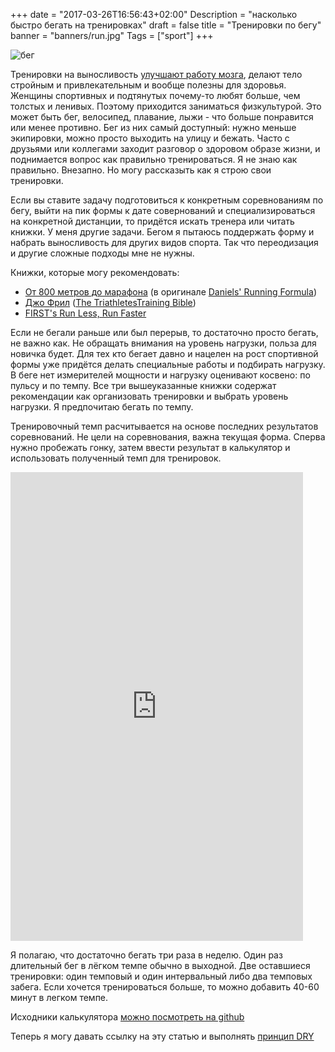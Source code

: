 +++
date = "2017-03-26T16:56:43+02:00"
Description = "насколько быстро бегать на тренировках"
draft = false
title = "Тренировки по бегу"
banner = "banners/run.jpg"
Tags = ["sport"]
+++

![бег](https://s3-eu-west-1.amazonaws.com/droneimg/run.jpg)

Тренировки на выносливость [улучшают работу мозга](http://www.health.harvard.edu/blog/regular-exercise-changes-brain-improve-memory-thinking-skills-201404097110), делают тело стройным и привлекательным и вообще полезны для здоровья. Женщины спортивных и подтянутых почему-то любят больше, чем толстых и ленивых. Поэтому приходится заниматься физкультурой. Это может быть бег, велосипед, плавание, лыжи - что больше понравится или менее противно. Бег из них самый доступный: нужно меньше экипировки, можно просто выходить на улицу и бежать. Часто с друзьями или коллегами заходит разговор о здоровом образе жизни, и поднимается вопрос как правильно тренироваться. Я не знаю как правильно. Внезапно. Но могу рассказыть как я строю свои тренировки.

Если вы ставите задачу подготовиться к конкретным соревнованиям по бегу, выйти на пик формы к дате совернований и специализироваться на конкретной дистанции, то придётся искать тренера или читать книжки. У меня другие задачи. Бегом я пытаюсь поддержать форму и набрать выносливость для других видов спорта. Так что переодизация и другие сложные подходы мне не нужны.

Книжки, которые могу рекомендовать:

* [От 800 метров до марафона](http://www.mann-ivanov-ferber.ru/books/sport/rovdomar/) (в оригинале [Daniels' Running Formula](https://www.amazon.com/Daniels-Running-Formula-3rd-Jack/dp/1450431836))
* [Джо Фрил](http://www.mann-ivanov-ferber.ru/books/sport/triathletestrainingbible/) ([The TriathletesTraining Bible](https://www.amazon.com/Triathletes-Training-Bible-Joe-Friel/dp/1934030198))
* [FIRST's Run Less, Run Faster](https://www.amazon.com/dp/159486649X?tag=viglink20329-20)

Если не бегали раньше или был перерыв, то достаточно просто бегать, не важно как. Не обращать внимания на уровень нагрузки, польза для новичка будет. Для тех кто бегает давно и нацелен на рост спортивной формы уже придётся делать специальные работы и подбирать нагрузку. В беге нет измерителей мощности и нагрузку оценивают косвено: по пульсу и по темпу. Все три вышеуказанные книжки содержат рекомендации как организовать тренировки и выбрать уровень нагрузки. Я предпочитаю бегать по темпу.

Тренировочный темп расчитывается на основе последних результатов соревнований. Не цели на соревнования, важна текущая форма. Сперва нужно пробежать гонку, затем ввести результат в калькулятор и использовать полученный темп для тренировок.

<iframe src="http://pacecalc.drone.ru" frameborder="0" scrolling="no" width="468px" height="750px" >
    Ваш браузер не поддерживает iframe
 </iframe>

Я полагаю, что достаточно бегать три раза в неделю. Один раз длительный бег в лёгком темпе обычно в выходной. Две оставшиеся тренировки: один темповый и один интервальный либо два темповых забега. Если хочется тренироваться больше, то можно добавить 40-60 минут в легком темпе.

Исходники калькулятора [можно посмотреть на github](https://github.com/droneru/pace_calc)

Теперь я могу давать ссылку на эту статью и выполнять [принцип DRY](https://ru.wikipedia.org/wiki/Don%E2%80%99t_repeat_yourself)
